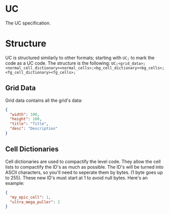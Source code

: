 # UC
The UC specification.

# Structure
UC is structured similarly to other formats; starting with `UC;` to mark the code as a UC code. The structure is the following: `UC;<grid_data>;<normal_cell_dictionary><normal_cells>;<bg_cell_dictionary><bg_cells>;<fg_cell_dictionary><fg_cells>;`

## Grid Data
Grid data contains all the grid's data:
```json
{
  "width": 100,
  "height": 100,
  "title": "Title",
  "desc": "Description"
}
```

## Cell Dictionaries
Cell dictionaries are used to compactify the level code. They allow the cell lists to compactify the ID's as much as possible. The ID's will be turned into ASCII characters, so you'll need to seperate them by bytes. (1 byte goes up to 255). These new ID's must start at 1 to avoid null bytes.
Here's an example:
```json
{
  "my_epic_cell": 1,
  "ultra_mega_puller": 2
}
```

